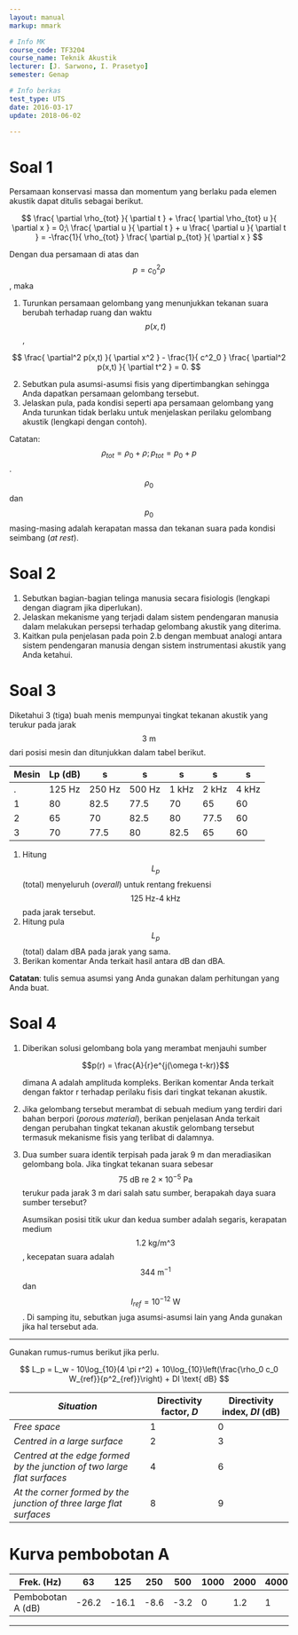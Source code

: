 ```yaml
---
layout: manual
markup: mmark

# Info MK
course_code: TF3204
course_name: Teknik Akustik
lecturer: [J. Sarwono, I. Prasetyo]
semester: Genap

# Info berkas
test_type: UTS
date: 2016-03-17
update: 2018-06-02

---
```


# Soal 1

Persamaan konservasi massa dan momentum yang berlaku pada elemen akustik dapat ditulis sebagai berikut.

$$
  \frac{ \partial \rho_{tot} }{ \partial t } + \frac{ \partial \rho_{tot} u }{ \partial x } = 0;\
  \frac{ \partial u }{ \partial t } + u \frac{ \partial u }{ \partial t } = -\frac{1}{ \rho_{tot} } \frac{ \partial p_{tot} }{ \partial x }
$$

Dengan dua persamaan di atas dan $$p = c^2_0 \rho$$, maka

1. Turunkan persamaan gelombang yang menunjukkan tekanan suara berubah terhadap ruang dan waktu $$p(x,t)$$,

$$
  \frac{ \partial^2 p(x,t) }{ \partial x^2 } - \frac{1}{ c^2_0 } \frac{ \partial^2 p(x,t) }{ \partial t^2 } = 0.
$$

2. Sebutkan pula asumsi-asumsi fisis yang dipertimbangkan sehingga Anda dapatkan persamaan gelombang tersebut.
3. Jelaskan pula, pada kondisi seperti apa persamaan gelombang yang Anda turunkan tidak berlaku untuk menjelaskan perilaku gelombang akustik (lengkapi dengan contoh).

Catatan: $$\rho_{tot} = \rho_0 + \rho; p_{tot} = p_0 + p$$. $$\rho_0$$ dan $$p_0$$ masing-masing adalah kerapatan massa dan tekanan suara pada kondisi seimbang (*at rest*).

# Soal 2

1. Sebutkan bagian-bagian telinga manusia secara fisiologis (lengkapi dengan diagram jika diperlukan).
2. Jelaskan mekanisme yang terjadi dalam sistem pendengaran manusia dalam melakukan persepsi terhadap gelombang akustik yang diterima.
3. Kaitkan pula penjelasan pada poin 2.b dengan membuat analogi antara sistem pendengaran manusia dengan sistem instrumentasi akustik yang Anda ketahui.

# Soal 3

Diketahui 3 (tiga) buah menis mempunyai tingkat tekanan akustik yang terukur pada jarak $$3 \text{ m}$$ dari posisi mesin dan ditunjukkan dalam tabel berikut.

Mesin | Lp (dB) |      s  |    s    |     s  |   s    |s
------|---------|--------|--------|-------|-------|------
.     | 125 Hz  | 250 Hz | 500 Hz | 1 kHz | 2 kHz | 4 kHz
1     | 80      | 82.5   | 77.5   | 70    | 65    | 60
2     | 65      | 70     | 82.5   | 80    | 77.5  | 60
3     | 70      | 77.5   | 80     | 82.5  | 65    | 60

1. Hitung $$L_p$$ (total) menyeluruh (*overall*) untuk rentang frekuensi $$125 \text{ Hz-} 4 \text{ kHz}$$ pada jarak tersebut.
2. Hitung pula $$L_p$$ (total) dalam dBA pada jarak yang sama.
3. Berikan komentar Anda terkait hasil antara dB dan dBA.

**Catatan**: tulis semua asumsi yang Anda gunakan dalam perhitungan yang Anda buat.

# Soal 4

1. Diberikan solusi gelombang bola yang merambat menjauhi sumber

    $$p(r) = \frac{A}{r}e^{j(\omega t-kr)}$$

    dimana A adalah amplituda kompleks. Berikan komentar Anda terkait dengan faktor r terhadap perilaku fisis dari tingkat tekanan akustik.

2. Jika gelombang tersebut merambat di sebuah medium yang terdiri dari bahan berpori (*porous material*), berikan penjelasan Anda terkait dengan perubahan tingkat tekanan akustik gelombang tersebut termasuk mekanisme fisis yang terlibat di dalamnya.
3. Dua sumber suara identik terpisah pada jarak 9 m dan meradiasikan gelombang bola. Jika tingkat tekanan suara sebesar $$75 \text{ dB re } 2 \times 10^{-5} \text{ Pa}$$ terukur pada jarak 3 m dari salah satu sumber, berapakah daya suara sumber tersebut?

    Asumsikan posisi titik ukur dan kedua sumber adalah segaris, kerapatan medium $$1.2 \text{ kg/m^3}$$, kecepatan suara adalah $$344 \text{ m}^{-1}$$ dan $$I_{ref} = 10^{-12} \text{ W}$$. Di samping itu, sebutkan juga asumsi-asumsi lain yang Anda gunakan jika hal tersebut ada.

* * *

Gunakan rumus-rumus berikut jika perlu.

$$
  L_p = L_w - 10\log_{10}(4 \pi r^2) + 10\log_{10}\left(\frac{\rho_0 c_0 W_{ref}}{p^2_{ref}}\right) + DI \text{ dB}
$$

_Situation_                                                             | Directivity factor, *D* | Directivity index, *DI* (dB)
----------------------------------------------------------------------|-------------------------|-----------------------------
_Free space_                                                            | 1                       | 0
_Centred in a large surface_                                            | 2                       | 3
_Centred at the edge formed by the junction of two large flat surfaces_ | 4                       | 6
_At the corner formed by the junction of three large flat surfaces_     | 8                       | 9

# Kurva pembobotan A

Frek. (Hz) | 63 | 125 | 250 | 500 | 1000 | 2000 | 4000 | 8000
---|---|---|---|---|---|---|---|---
Pembobotan A (dB)  |  -26.2 | -16.1  | -8.6  | -3.2  |  0 |  1.2 | 1  | -1.1

* * *
